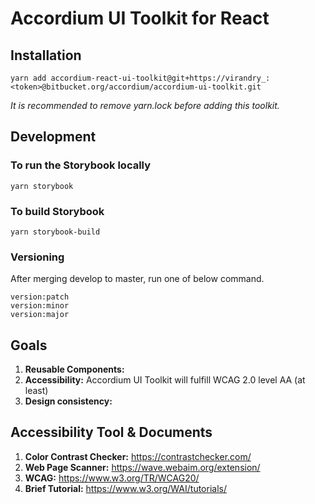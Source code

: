 # Accordium UI Toolkit for React

## Installation 
```
yarn add accordium-react-ui-toolkit@git+https://virandry_:<token>@bitbucket.org/accordium/accordium-ui-toolkit.git
```
_It is recommended to remove yarn.lock before adding this toolkit._

## Development
### To run the Storybook locally
```
yarn storybook
```
### To build Storybook
```
yarn storybook-build
```
### Versioning
After merging develop to master, run one of below command.
```
version:patch
version:minor
version:major
```
## Goals
1. **Reusable Components:** 
2. **Accessibility:** Accordium UI Toolkit will fulfill WCAG 2.0 level AA (at least) 
3. **Design consistency:**

## Accessibility Tool & Documents
1. **Color Contrast Checker:** https://contrastchecker.com/
2. **Web Page Scanner:** https://wave.webaim.org/extension/
3. **WCAG:** https://www.w3.org/TR/WCAG20/
4. **Brief Tutorial:** https://www.w3.org/WAI/tutorials/
